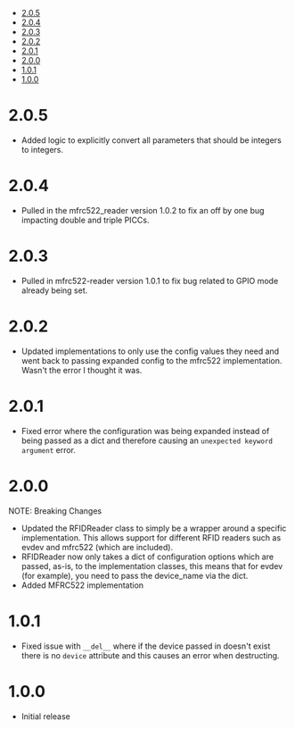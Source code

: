 <!-- MDTOC maxdepth:6 firsth1:1 numbering:0 flatten:0 bullets:1 updateOnSave:1 -->

- [2.0.5](#205)   
- [2.0.4](#204)   
- [2.0.3](#203)   
- [2.0.2](#202)   
- [2.0.1](#201)   
- [2.0.0](#200)   
- [1.0.1](#101)   
- [1.0.0](#100)   

<!-- /MDTOC -->

# 2.0.5
* Added logic to explicitly convert all parameters that should be integers to integers.

# 2.0.4
* Pulled in the mfrc522_reader version 1.0.2 to fix an off by one bug impacting double and triple PICCs.

# 2.0.3
* Pulled in mfrc522-reader version 1.0.1 to fix bug related to GPIO mode already being set.

# 2.0.2
* Updated implementations to only use the config values they need and went back to passing expanded config to the mfrc522 implementation. Wasn't the error I thought it was.

# 2.0.1
* Fixed error where the configuration was being expanded instead of being passed as a dict and therefore causing an `unexpected keyword argument` error.

# 2.0.0
NOTE: Breaking Changes

* Updated the RFIDReader class to simply be a wrapper around a specific implementation. This allows support for different RFID readers such as evdev and mfrc522 (which are included).
* RFIDReader now only takes a dict of configuration options which are passed, as-is, to the implementation classes, this means that for evdev (for example), you need to pass the device_name via the dict.
* Added MFRC522 implementation

# 1.0.1
* Fixed issue with `__del__` where if the device passed in doesn't exist there is no `device` attribute and this causes an error when destructing.

# 1.0.0
* Initial release

